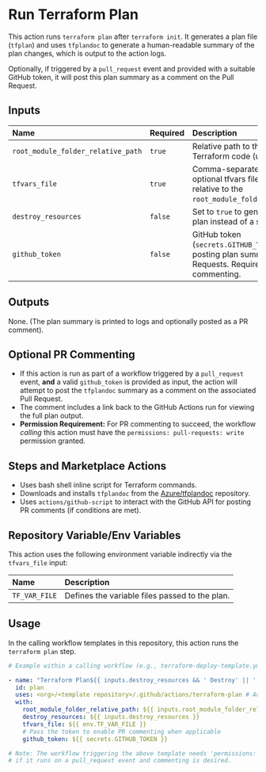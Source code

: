# Run Terraform Plan

This action runs `terraform plan` after `terraform init`. It generates a plan file (`tfplan`) and uses `tfplandoc` to generate a human-readable summary of the plan changes, which is output to the action logs.

Optionally, if triggered by a `pull_request` event and provided with a suitable GitHub token, it will post this plan summary as a comment on the Pull Request.

## Inputs

| Name                  | Required | Description                                                                                                | Default   |
| :-------------------- | :------- | :--------------------------------------------------------------------------------------------------------- | :-------- |
| `root_module_folder_relative_path` | `true`   | Relative path to the root of the Terraform code (usually `./iac`).                                         |           |
| `tfvars_file`         | `true`   | Comma-separated list of paths to optional tfvars files. Paths are relative to the `root_module_folder_relative_path`. |           |
| `destroy_resources`    | `false`  | Set to `true` to generate a destroy plan instead of a standard plan.                                       | `'false'` |
| `github_token`        | `false`  | GitHub token (`secrets.GITHUB_TOKEN`) used for posting plan summaries to Pull Requests. Required for PR commenting. | `''`      |

## Outputs

None. (The plan summary is printed to logs and optionally posted as a PR comment).

## Optional PR Commenting

* If this action is run as part of a workflow triggered by a `pull_request` event, **and** a valid `github_token` is provided as input, the action will attempt to post the `tfplandoc` summary as a comment on the associated Pull Request.
* The comment includes a link back to the GitHub Actions run for viewing the full plan output.
* **Permission Requirement:** For PR commenting to succeed, the workflow *calling* this action must have the `permissions: pull-requests: write` permission granted.

## Steps and Marketplace Actions

* Uses bash shell inline script for Terraform commands.
* Downloads and installs `tfplandoc` from the [Azure/tfplandoc](https://github.com/Azure/tfplandoc) repository.
* Uses `actions/github-script` to interact with the GitHub API for posting PR comments (if conditions are met).

## Repository Variable/Env Variables

This action uses the following environment variable indirectly via the `tfvars_file` input:

| Name          | Description                                    |
| :------------ | :--------------------------------------------- |
| `TF_VAR_FILE` | Defines the variable files passed to the plan. |

## Usage

In the calling workflow templates in this repository, this action runs the `terraform plan` step.

```yaml
# Example within a calling workflow (e.g., terraform-deploy-template.yml)

- name: "Terraform Plan${{ inputs.destroy_resources && ' Destroy' || '' }}"
  id: plan
  uses: <org>/<template repository>/.github/actions/terraform-plan # Adjust path/version
  with:
    root_module_folder_relative_path: ${{ inputs.root_module_folder_relative_path }}
    destroy_resources: ${{ inputs.destroy_resources }}
    tfvars_file: ${{ env.TF_VAR_FILE }}
    # Pass the token to enable PR commenting when applicable
    github_token: ${{ secrets.GITHUB_TOKEN }}

# Note: The workflow triggering the above template needs 'permissions: pull-requests: write'
# if it runs on a pull_request event and commenting is desired.
```
